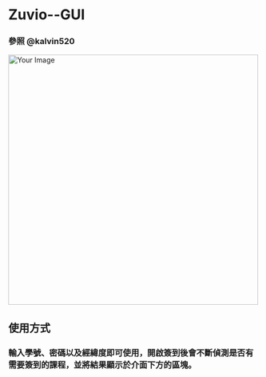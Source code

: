 # Zuvio--GUI
### 參照 @kalvin520
<img src="https://github.com/jacklin92/Zuvio--GUI/assets/127089881/ba73317f-7801-4a80-a1a3-d72b8454b7d8" alt="Your Image" width="500" height="500">

## 使用方式
### 輸入學號、密碼以及經緯度即可使用，開啟簽到後會不斷偵測是否有需要簽到的課程，並將結果顯示於介面下方的區塊。

